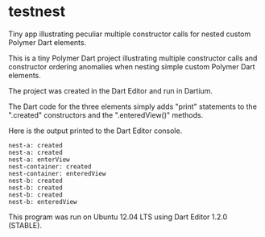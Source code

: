 testnest
========

Tiny app illustrating peculiar multiple constructor calls for nested custom Polymer Dart elements.

This is a tiny Polymer Dart project illustrating multiple constructor calls and constructor
ordering anomalies when nesting simple custom Polymer Dart elements.  

The project was created in the Dart Editor and run in Dartium.

The Dart code for the three elements simply adds "print" statements to the ".created" 
constructors and the ".enteredView()" methods. 

Here is the output printed to the Dart Editor console.

    nest-a: created
    nest-a: created
    nest-a: enterView
    nest-container: created
    nest-container: enteredView
    nest-b: created
    nest-b: created
    nest-b: created
    nest-b: enteredView
    
This program was run on Ubuntu 12.04 LTS using Dart Editor 1.2.0 (STABLE).


